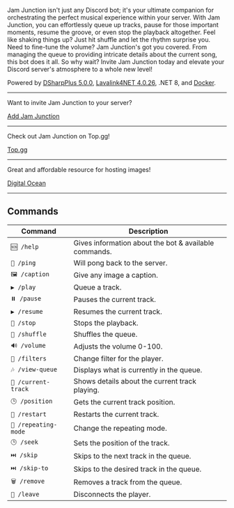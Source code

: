 Jam Junction isn't just any Discord bot; it's your ultimate companion for orchestrating the perfect musical experience within your server. With Jam Junction, you can effortlessly queue up tracks, pause for those important moments, resume the groove, or even stop the playback altogether. Feel like shaking things up? Just hit shuffle and let the rhythm surprise you. Need to fine-tune the volume? Jam Junction's got you covered. From managing the queue to providing intricate details about the current song, this bot does it all. So why wait? Invite Jam Junction today and elevate your Discord server's atmosphere to a whole new level!

Powered by [DSharpPlus 5.0.0](https://github.com/DSharpPlus/DSharpPlus), [Lavalink4NET 4.0.26](https://github.com/angelobreuer/Lavalink4NET), .NET 8, and [Docker](https://www.docker.com/).

---

Want to invite Jam Junction to your server?

[Add Jam Junction](https://discord.com/oauth2/authorize?client_id=1181700334561796227)

---

Check out Jam Junction on Top.gg!

[Top.gg](https://top.gg/bot/1181700334561796227)

---

Great and affordable resource for hosting images!

[Digital Ocean](https://www.digitalocean.com)

---

## Commands
| Command | Description |
| ------------- | ------------- |
| `🆘 /help` | Gives information about the bot & available commands. |
| `🏓 /ping` | Will pong back to the server. |
| `🖼️ /caption` | Give any image a caption.
| `▶️ /play` | Queue a track. |
| `⏸️ /pause` | Pauses the current track. |
| `▶️ /resume` | Resumes the current track. |
| `🛑 /stop` | Stops the playback.  |
| `🔀 /shuffle` | Shuffles the queue. |
| `🔊 /volume` | Adjusts the volume 0-100. |
| `🎵 /filters` | Change filter for the player. |
| `🎶 /view-queue` | Displays what is currently in the queue. |
| `📄 /current-track` | Shows details about the current track playing. |
| `🕒 /position` | Gets the current track position. |
| `🔄 /restart` | Restarts the current track. |
| `🔁 /repeating-mode` | Change the repeating mode. |
| `🕒 /seek` | Sets the position of the track. |
| `⏭️ /skip` | Skips to the next track in the queue. |
| `⏭️ /skip-to` | Skips to the desired track in the queue. |
| `🗑️ /remove` | Removes a track from the queue. |
| `🔌 /leave` | Disconnects the player. |